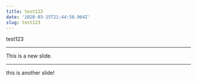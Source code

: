 ```yaml
---
title: test123
date: '2020-03-15T21:44:58.964Z'
slug: test123
---
```


test123

---

This is a new slide.

---

this is another slide!
